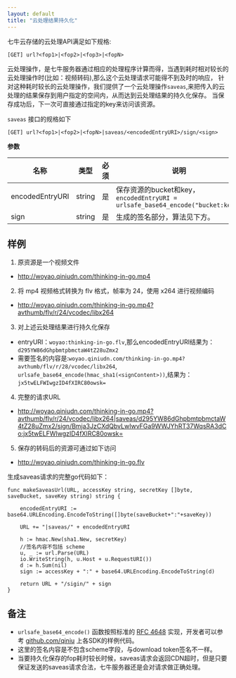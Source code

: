 ```yaml
---
layout: default
title: "云处理结果持久化"
---
```


七牛云存储的云处理API满足如下规格:

    [GET] url?<fop1>|<fop2>|<fop3>|<fopN>

云处理操作，是七牛服务器通过相应的处理程序计算而得，当遇到耗时相对较长的云处理操作时(比如：视频转码),那么这个云处理请求可能得不到及时的响应，
针对这种耗时较长的云处理操作，我们提供了一个云处理操作`saveas`,来把传入的云处理的结果保存到用户指定的空间内，从而达到云处理结果的持久化保存。
当保存成功后，下一次可直接通过指定的key来访问该资源。

`saveas` 接口的规格如下

    [GET] url?<fop1>|<fop2>|<fopN>|saveas/<encodedEntryURI>/sign/<sign>


**参数**

名称            | 类型   | 必须 | 说明
----------------|--------|------|------------------------------------------------------------------------------
encodedEntryURI | string | 是   | 保存资源的bucket和key，`encodedEntryURI = urlsafe_base64_encode("bucket:key")`
sign            | string | 是   | 生成的签名部分，算法见下方。

## 样例

1. 原资源是一个视频文件
 - http://woyao.qiniudn.com/thinking-in-go.mp4
2. 将 mp4 视频格式转换为 flv 格式，帧率为 24，使用 x264 进行视频编码 
 - http://woyao.qiniudn.com/thinking-in-go.mp4?avthumb/flv/r/24/vcodec/libx264
3. 对上述云处理结果进行持久化保存
 - entryURI：`woyao:thinking-in-go.flv`,那么encodedEntryURI结果为：`d295YW86dGhpbmtpbmctaW4tZ28uZmx2`
 - 需要签名的内容是:`woyao.qiniudn.com/thinking-in-go.mp4?avthumb/flv/r/28/vcodec/libx264`, `urlsafe_base64_encode(hmac_sha1(<signContent>))`,结果为：`jx5twELFWIwgzID4fXIRC80owsk=`
4. 完整的请求URL
 - http://woyao.qiniudn.com/thinking-in-go.mp4?avthumb/flv/r/24/vcodec/libx264|saveas/d295YW86dGhpbmtpbmctaW4tZ28uZmx2/sign/Bmja3JzCXdQbvLwIwvFGa9WWJYhRT37WqsRA3dCo:jx5twELFWIwgzID4fXIRC80owsk=
5. 保存的转码后的资源可通过如下访问
 - http://woyao.qiniudn.com/thinking-in-go.flv


生成saveas请求的完整go代码如下：

```{go}
func makeSaveasUrl(URL, accessKey string, secretKey []byte, saveBucket, saveKey string) string {

	encodedEntryURI := base64.URLEncoding.EncodeToString([]byte(saveBucket+":"+saveKey))

	URL += "|saveas/" + encodedEntryURI

	h := hmac.New(sha1.New, secretKey)
	//签名内容不包括 scheme
	u, _ := url.Parse(URL)
	io.WriteString(h, u.Host + u.RequestURI())
	d := h.Sum(nil)
	sign := accessKey + ":" + base64.URLEncoding.EncodeToString(d)

	return URL + "/sigin/" + sign
}
```

## 备注

- `urlsafe_base64_encode()` 函数按照标准的 [RFC 4648](http://www.ietf.org/rfc/rfc4648.txt) 实现，开发者可以参考 [github.com/qiniu](https://github.com/qiniu) 上各SDK的样例代码。
- 这里的签名内容是不包含scheme字段，与download token签名不一样。
- 当要持久化保存的fop耗时较长时候，saveas请求会返回CDN超时，但是只要保证发送的saveas请求合法，七牛服务器还是会对请求做正确处理。

